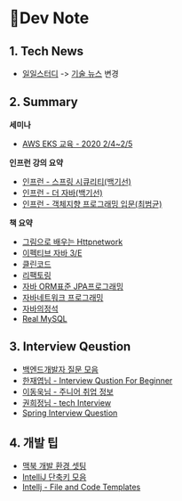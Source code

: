 # 📕Dev Note



## 1. Tech News

-   [일일스터디](./news/dailyStudy.md) -> [기술 뉴스](./news/TechNews.md) 변경



## 2. Summary

**세미나** 

-   [AWS EKS 교육 - 2020 2/4~2/5](./seminar/aws-container.md)

    

**인프런 강의 요약**

-   [인프런 - 스프링 시큐리티(백기선)](./lecture/spring-security.md)
-   [인프런 - 더 자바(백기선)](./lecture/java-bytecode.md)
-   [인프런 - 객체지향 프로그래밍 입문(최범균)](./lecture/oop-beginner-inflearn.md)



**책 요약**

-   [그림으로 배우는 Httpnetwork](./book/http-network-basic.md)
-   [이펙티브 자바 3/E](./book/effective-java.md)
-   [클린코드](./book/cleancode.md)
-   [리팩토링](./book/refactoring.md)
-   [자바 ORM표준 JPA프로그래밍](./book/jpa.md)
-   [자바네트워크 프로그래밍](./book/java-network-programming.md)
-   [자바의정석](./book/java-basic.md)
-   [Real MySQL](./book/real-mysql.md)



## 3. Interview Qeustion

-   [백엔드개발자 질문 모음](./interview/interview.md)
-   [한재엽님 - Interview Qustion For Beginner](https://github.com/JaeYeopHan/Interview_Question_for_Beginner)
-   [이동욱님 - 주니어 취업 정보](https://github.com/jojoldu/junior-recruit-scheduler)
-   [권희정님 - tech Interview](https://github.com/WeareSoft/tech-interview)
-   [Spring Interview Question](https://www.journaldev.com/2696/spring-interview-questions-and-answers)



## 4. 개발 팁

-   [맥북 개발 환경 셋팅](./other/setup.md)
-   [IntelliJ 단축키 모음](https://medium.com/@umanking/%EC%9D%B8%ED%85%94%EB%A6%ACj-%EC%82%AC%EC%9A%A9%EB%B2%95-a44543666893)
-   [Intellj - File and Code Templates](./other/file-and-codetemplate.md)

